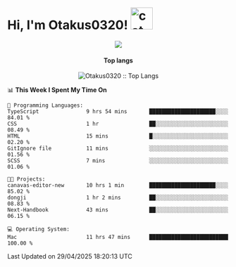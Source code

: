 <h1> Hi, I'm Otakus0320! <img src="https://media.giphy.com/media/mGcNjsfWAjY5AEZNw6/giphy.gif" width="50" alt="cat"></h1>

<p align="center"><a href="https://wakatime.com/@044d69d0-1253-4f60-96b6-5d19a0f9dde5"><img src="https://wakatime.com/badge/user/044d69d0-1253-4f60-96b6-5d19a0f9dde5.svg" /></a></p>

<h4 align="center">Top langs</h4>

<p align="center"><img src="https://github-readme-stats.vercel.app/api/top-langs/?username=Otakus0320&langs_count=10&theme=tokyonight&layout=compact&timestamp={{random_number}}" alt="Otakus0320 :: Top Langs" /></p>

<!--START_SECTION:waka-->
📊 **This Week I Spent My Time On** 

```text
💬 Programming Languages: 
TypeScript               9 hrs 54 mins       █████████████████████░░░░   84.01 % 
CSS                      1 hr                ██░░░░░░░░░░░░░░░░░░░░░░░   08.49 % 
HTML                     15 mins             █░░░░░░░░░░░░░░░░░░░░░░░░   02.20 % 
GitIgnore file           11 mins             ░░░░░░░░░░░░░░░░░░░░░░░░░   01.56 % 
SCSS                     7 mins              ░░░░░░░░░░░░░░░░░░░░░░░░░   01.06 % 

🐱‍💻 Projects: 
canavas-editor-new       10 hrs 1 min        █████████████████████░░░░   85.02 % 
dongji                   1 hr 2 mins         ██░░░░░░░░░░░░░░░░░░░░░░░   08.83 % 
Next-Handbook            43 mins             ██░░░░░░░░░░░░░░░░░░░░░░░   06.15 % 

💻 Operating System: 
Mac                      11 hrs 47 mins      █████████████████████████   100.00 % 
```


 Last Updated on 29/04/2025 18:20:13 UTC
<!--END_SECTION:waka-->
